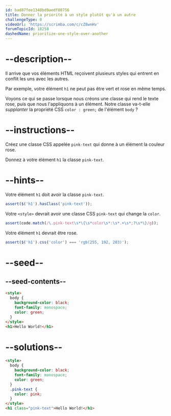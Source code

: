 ```yaml
---
id: bad87fee1348bd9aedf08756
title: Donner la priorité à un style plutôt qu'à un autre
challengeType: 0
videoUrl: 'https://scrimba.com/c/cZ8wnHv'
forumTopicId: 18258
dashedName: prioritize-one-style-over-another
---
```


# --description--

Il arrive que vos éléments HTML reçoivent plusieurs styles qui entrent en conflit les uns avec les autres.

Par exemple, votre élément `h1` ne peut pas être vert et rose en même temps.

Voyons ce qui se passe lorsque nous créons une classe qui rend le texte rose, puis que nous l'appliquons à un élément. Notre classe va-t-elle *supplanter* la propriété CSS `color : green;` de l'élément `body` ?

# --instructions--

Créez une classe CSS appelée `pink-text` qui donne à un élément la couleur rose.

Donnez à votre élément `h1` la classe `pink-text`.

# --hints--

Votre élément `h1` doit avoir la classe `pink-text`.

```js
assert($('h1').hasClass('pink-text'));
```

Votre `<style>` devrait avoir une classe CSS `pink-text` qui change la `color`.

```js
assert(code.match(/\.pink-text\s*\{\s*color\s*:\s*.+\s*;?\s*\}/g));
```

Votre élément `h1` devrait être rose.

```js
assert($('h1').css('color') === 'rgb(255, 192, 203)');
```

# --seed--

## --seed-contents--

```html
<style>
  body {
    background-color: black;
    font-family: monospace;
    color: green;
  }
</style>
<h1>Hello World!</h1>
```

# --solutions--

```html
<style>
  body {
    background-color: black;
    font-family: monospace;
    color: green;
  }
  .pink-text {
    color: pink;
  }
</style>
<h1 class="pink-text">Hello World!</h1>
```
